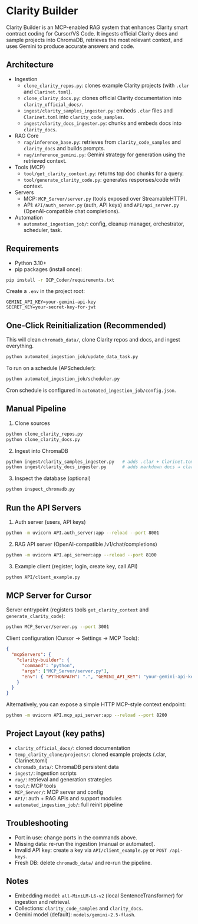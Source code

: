 # Clarity Builder

Clarity Builder is an MCP-enabled RAG system that enhances Clarity smart contract coding for Cursor/VS Code. It ingests official Clarity docs and sample projects into ChromaDB, retrieves the most relevant context, and uses Gemini to produce accurate answers and code.

## Architecture

- Ingestion
  - `clone_clarity_repos.py`: clones example Clarity projects (with `.clar` and `Clarinet.toml`).
  - `clone_clarity_docs.py`: clones official Clarity documentation into `clarity_official_docs/`.
  - `ingest/clarity_samples_ingester.py`: embeds `.clar` files and `Clarinet.toml` into `clarity_code_samples`.
  - `ingest/clarity_docs_ingester.py`: chunks and embeds docs into `clarity_docs`.
- RAG Core
  - `rag/inference_base.py`: retrieves from `clarity_code_samples` and `clarity_docs` and builds prompts.
  - `rag/inference_gemini.py`: Gemini strategy for generation using the retrieved context.
- Tools (MCP)
  - `tool/get_clarity_context.py`: returns top doc chunks for a query.
  - `tool/generate_clarity_code.py`: generates responses/code with context.
- Servers
  - MCP: `MCP_Server/server.py` (tools exposed over StreamableHTTP).
  - API: `API/auth_server.py` (auth, API keys) and `API/api_server.py` (OpenAI-compatible chat completions).
- Automation
  - `automated_ingestion_job/`: config, cleanup manager, orchestrator, scheduler, task.

## Requirements

- Python 3.10+
- pip packages (install once):

```bash
pip install -r ICP_Coder/requirements.txt
```

Create a `.env` in the project root:

```env
GEMINI_API_KEY=your-gemini-api-key
SECRET_KEY=your-secret-key-for-jwt
```

## One-Click Reinitialization (Recommended)

This will clean `chromadb_data/`, clone Clarity repos and docs, and ingest everything.

```bash
python automated_ingestion_job/update_data_task.py
```

To run on a schedule (APScheduler):

```bash
python automated_ingestion_job/scheduler.py
```

Cron schedule is configured in `automated_ingestion_job/config.json`.

## Manual Pipeline

1) Clone sources

```bash
python clone_clarity_repos.py
python clone_clarity_docs.py
```

2) Ingest into ChromaDB

```bash
python ingest/clarity_samples_ingester.py   # adds .clar + Clarinet.toml → clarity_code_samples
python ingest/clarity_docs_ingester.py      # adds markdown docs → clarity_docs
```

3) Inspect the database (optional)

```bash
python inspect_chromadb.py
```

## Run the API Servers

1) Auth server (users, API keys)

```bash
python -m uvicorn API.auth_server:app --reload --port 8001
```

2) RAG API server (OpenAI-compatible /v1/chat/completions)

```bash
python -m uvicorn API.api_server:app --reload --port 8100
```

3) Example client (register, login, create key, call API)

```bash
python API/client_example.py
```

## MCP Server for Cursor

Server entrypoint (registers tools `get_clarity_context` and `generate_clarity_code`):

```bash
python MCP_Server/server.py --port 3001
```

Client configuration (Cursor → Settings → MCP Tools):

```json
{
  "mcpServers": {
    "clarity-builder": {
      "command": "python",
      "args": ["MCP_Server/server.py"],
      "env": { "PYTHONPATH": ".", "GEMINI_API_KEY": "your-gemini-api-key" }
    }
  }
}
```

Alternatively, you can expose a simple HTTP MCP-style context endpoint:

```bash
python -m uvicorn API.mcp_api_server:app --reload --port 8200
```

## Project Layout (key paths)

- `clarity_official_docs/`: cloned documentation
- `temp_clarity_clone/projects/`: cloned example projects (.clar, Clarinet.toml)
- `chromadb_data/`: ChromaDB persistent data
- `ingest/`: ingestion scripts
- `rag/`: retrieval and generation strategies
- `tool/`: MCP tools
- `MCP_Server/`: MCP server and config
- `API/`: auth + RAG APIs and support modules
- `automated_ingestion_job/`: full reinit pipeline

## Troubleshooting

- Port in use: change ports in the commands above.
- Missing data: re-run the ingestion (manual or automated).
- Invalid API key: create a key via `API/client_example.py` or `POST /api-keys`.
- Fresh DB: delete `chromadb_data/` and re-run the pipeline.

## Notes

- Embedding model: `all-MiniLM-L6-v2` (local SentenceTransformer) for ingestion and retrieval.
- Collections: `clarity_code_samples` and `clarity_docs`.
- Gemini model (default): `models/gemini-2.5-flash`.

